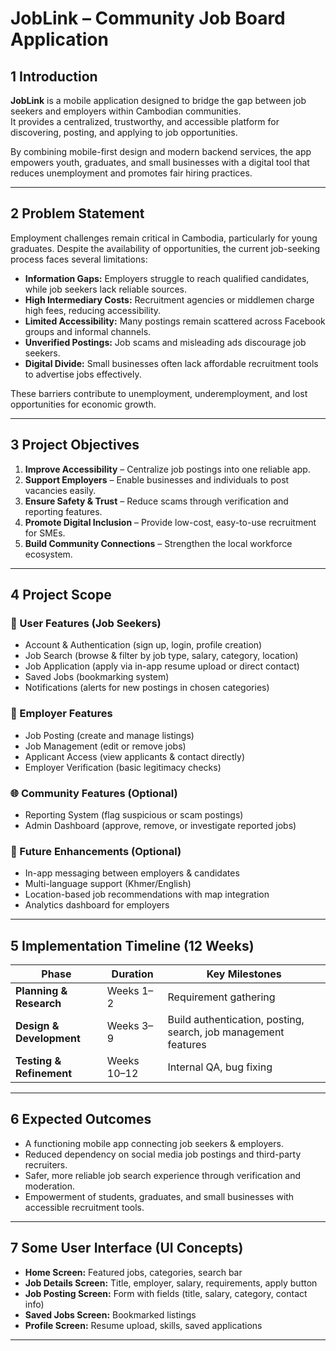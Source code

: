 # JobLink – Community Job Board Application

## 1 Introduction
**JobLink** is a mobile application designed to bridge the gap between job seekers and employers within Cambodian communities.  
It provides a centralized, trustworthy, and accessible platform for discovering, posting, and applying to job opportunities.  

By combining mobile-first design and modern backend services, the app empowers youth, graduates, and small businesses with a digital tool that reduces unemployment and promotes fair hiring practices.

---

## 2 Problem Statement
Employment challenges remain critical in Cambodia, particularly for young graduates. Despite the availability of opportunities, the current job-seeking process faces several limitations:

- **Information Gaps:** Employers struggle to reach qualified candidates, while job seekers lack reliable sources.  
- **High Intermediary Costs:** Recruitment agencies or middlemen charge high fees, reducing accessibility.  
- **Limited Accessibility:** Many postings remain scattered across Facebook groups and informal channels.  
- **Unverified Postings:** Job scams and misleading ads discourage job seekers.  
- **Digital Divide:** Small businesses often lack affordable recruitment tools to advertise jobs effectively.  

These barriers contribute to unemployment, underemployment, and lost opportunities for economic growth.

---

## 3 Project Objectives
1. **Improve Accessibility** – Centralize job postings into one reliable app.  
2. **Support Employers** – Enable businesses and individuals to post vacancies easily.  
3. **Ensure Safety & Trust** – Reduce scams through verification and reporting features.  
4. **Promote Digital Inclusion** – Provide low-cost, easy-to-use recruitment for SMEs.  
5. **Build Community Connections** – Strengthen the local workforce ecosystem.  

---

## 4 Project Scope

### 👤 User Features (Job Seekers)
- Account & Authentication (sign up, login, profile creation)  
- Job Search (browse & filter by job type, salary, category, location)  
- Job Application (apply via in-app resume upload or direct contact)  
- Saved Jobs (bookmarking system)  
- Notifications (alerts for new postings in chosen categories)  

### 🏢 Employer Features
- Job Posting (create and manage listings)  
- Job Management (edit or remove jobs)  
- Applicant Access (view applicants & contact directly)  
- Employer Verification (basic legitimacy checks)  

### 🌐 Community Features (Optional)
- Reporting System (flag suspicious or scam postings)  
- Admin Dashboard (approve, remove, or investigate reported jobs)  

### 🚀 Future Enhancements (Optional)
- In-app messaging between employers & candidates  
- Multi-language support (Khmer/English)  
- Location-based job recommendations with map integration  
- Analytics dashboard for employers  

---

## 5 Implementation Timeline (12 Weeks)

| Phase                | Duration   | Key Milestones |
|-----------------------|------------|----------------|
| **Planning & Research** | Weeks 1–2  | Requirement gathering |
| **Design & Development** | Weeks 3–9  | Build authentication, posting, search, job management features |
| **Testing & Refinement** | Weeks 10–12 | Internal QA, bug fixing |

---

## 6 Expected Outcomes
- A functioning mobile app connecting job seekers & employers.  
- Reduced dependency on social media job postings and third-party recruiters.  
- Safer, more reliable job search experience through verification and moderation.  
- Empowerment of students, graduates, and small businesses with accessible recruitment tools.  

---

## 7 Some User Interface (UI Concepts)
- **Home Screen:** Featured jobs, categories, search bar  
- **Job Details Screen:** Title, employer, salary, requirements, apply button  
- **Job Posting Screen:** Form with fields (title, salary, category, contact info)  
- **Saved Jobs Screen:** Bookmarked listings  
- **Profile Screen:** Resume upload, skills, saved applications    

---
